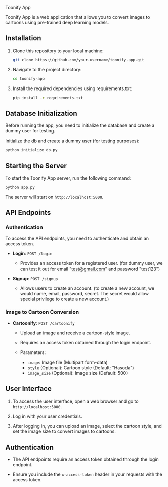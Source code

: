  Toonify App

Toonify App is a web application that allows you to convert images to cartoons using pre-trained deep learning models.

## Installation

1. Clone this repository to your local machine:
   ```bash
   git clone https://github.com/your-username/toonify-app.git
   ```

2. Navigate to the project directory:
   ```bash
   cd toonify-app
   ```

3. Install the required dependencies using requirements.txt:
   ```bash
   pip install -r requirements.txt
   ```

## Database Initialization

Before running the app, you need to initialize the database and create a dummy user for testing.

Initialize the db and create a dummy user (for testing purposes):
   ```bash
   python initialize_db.py
   ```

## Starting the Server

To start the Toonify App server, run the following command:
   ```bash
   python app.py
   ```

The server will start on `http://localhost:5000`.

## API Endpoints

### Authentication

To access the API endpoints, you need to authenticate and obtain an access token.

- **Login**: `POST /login`

  - Provides an access token for a registered user. (for dummy user, we can test it out for email "test@gmail.com" and password "test123")

- **Signup**: `POST /signup`

  - Allows users to create an account. (to create a new account, we would name, email, password, secret. The secret would allow special privilege to create a new account.)

### Image to Cartoon Conversion

- **Cartoonify**: `POST /cartoonify`

  - Upload an image and receive a cartoon-style image.

  - Requires an access token obtained through the login endpoint.

  - Parameters:
    - `image`: Image file (Multipart form-data)
    - `style` (Optional): Cartoon style (Default: "Hasoda")
    - `image_size` (Optional): Image size (Default: 500)

## User Interface

1. To access the user interface, open a web browser and go to `http://localhost:5000`.

2. Log in with your user credentials.

3. After logging in, you can upload an image, select the cartoon style, and set the image size to convert images to cartoons.

## Authentication

- The API endpoints require an access token obtained through the login endpoint.

- Ensure you include the `x-access-token` header in your requests with the access token.
